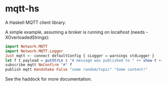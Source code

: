 mqtt-hs
=======

A Haskell MQTT client library.

A simple example, assuming a broker is running on localhost (needs -XOverloadedStrings):

```haskell
import Network.MQTT
import Network.MQTT.Logger
Just mqtt <- connect defaultConfig { cLogger = warnings stdLogger }
let f t payload = putStrLn $ "A message was published to " ++ show t ++ ": " ++ show pyload
subscribe mqtt NoConfirm "#" f
publish mqtt Handshake False "some random/topic" "Some content!"
```

See the haddock for more documentation.
